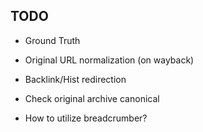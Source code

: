 ## TODO
- Ground Truth
 - Original URL normalization (on wayback)

- Backlink/Hist redirection
 - Check original archive canonical
 - How to utilize breadcrumber?